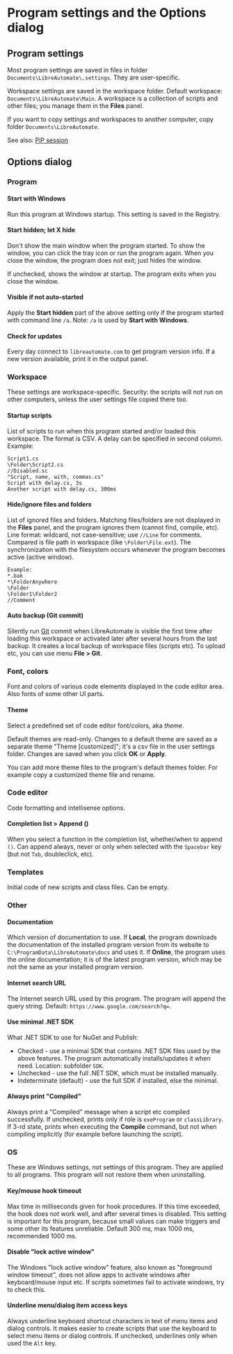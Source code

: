 # Program settings and the Options dialog

## Program settings

Most program settings are saved in files in folder `Documents\LibreAutomate\.settings`. They are user-specific.

Workspace settings are saved in the workspace folder. Default workspace: `Documents\LibreAutomate\Main`. A workspace is a collection of scripts and other files; you manage them in the **Files** panel.

If you want to copy settings and workspaces to another computer, copy folder `Documents\LibreAutomate`.

See also: [PiP session](PiP%20session.html)

## Options dialog

### Program

#### Start with Windows

Run this program at Windows startup. This setting is saved in the Registry.

#### Start hidden; let X hide

Don't show the main window when the program started. To show the window, you can click the tray icon or run the program again. When you close the window, the program does not exit; just hides the window.

If unchecked, shows the window at startup. The program exits when you close the window.

#### Visible if not auto-started

Apply the **Start hidden** part of the above setting only if the program started with command line `/a`. Note: `/a` is used by **Start with Windows**.

#### Check for updates

Every day connect to `libreautomate.com` to get program version info. If a new version available, print it in the output panel.

### Workspace

These settings are workspace-specific. Security: the scripts will not run on other computers, unless the user settings file copied there too.

#### Startup scripts

List of scripts to run when this program started and/or loaded this workspace. The format is CSV. A delay can be specified in second column. Example:

```
Script1.cs
\Folder\Script2.cs
//Disabled.sc
"Script, name, with, commas.cs"
Script with delay.cs, 3s
Another script with delay.cs, 300ms
```

#### Hide/ignore files and folders

List of ignored files and folders. Matching files/folders are not displayed in the **Files** panel, and the program ignores them (cannot find, compile, etc). Line format: wildcard, not case-sensitive; use `//Line` for comments. Compared is file path in workspace (like `\Folder\File.ext`). The synchronization with the filesystem occurs whenever the program becomes active (active window).

```
Example:
*.bak
*\FolderAnywhere
\Folder
\Folder1\Folder2
//Comment
```

#### Auto backup (Git commit)

Silently run [Git](Git%2C%20backup%2C%20sync.html) commit when LibreAutomate is visible the first time after loading this workspace or activated later after several hours from the last backup. It creates a local backup of workspace files (scripts etc). To upload etc, you can use menu **File > Git**.

### Font, colors

Font and colors of various code elements displayed in the code editor area. Also fonts of some other UI parts.

#### Theme

Select a predefined set of code editor font/colors, aka *theme*.

Default themes are read-only. Changes to a default theme are saved as a separate theme "Theme [customized]"; it's a csv file in the user settings folder. Changes are saved when you click **OK** or **Apply**.

You can add more theme files to the program's default themes folder. For example copy a customized theme file and rename.

### Code editor

Code formatting and intellisense options.

#### Completion list > Append ()

When you select a function in the completion list, whether/when to append `()`. Can append always, never or only when selected with the `Spacebar` key (but not `Tab`, doubleclick, etc).

### Templates

Initial code of new scripts and class files. Can be empty.

### Other

#### Documentation

Which version of documentation to use. If **Local**, the program downloads the documentation of the installed program version from its website to `C:\ProgramData\LibreAutomate\docs` and uses it. If **Online**, the program uses the online documentation; it is of the latest program version, which may be not the same as your installed program version.

#### Internet search URL

The Internet search URL used by this program. The program will append the query string. Default: `https://www.google.com/search?q=`.

#### Use minimal .NET SDK

What .NET SDK to use for NuGet and Publish:

- Checked - use a minimal SDK that contains .NET SDK files used by the above features. The program automatically installs/updates it when need. Location: subfolder `SDK`.
- Unchecked - use the full .NET SDK, which must be installed manually.
- Indeterminate (default) - use the full SDK if installed, else the minimal.

#### Always print "Compiled"

Always print a "Compiled" message when a script etc compiled successfully. If unchecked, prints only if role is `exeProgram` or `classLibrary`. If 3-rd state, prints when executing the **Compile** command, but not when compiling implicitly (for example before launching the script).

### OS

These are Windows settings, not settings of this program. They are applied to all programs. This program will not restore them when uninstalling.

#### Key/mouse hook timeout

Max time in milliseconds given for hook procedures. If this time exceeded, the hook does not work well, and after several times is disabled. This setting is important for this program, because small values can make triggers and some other its features unreliable. Default 300 ms, max 1000 ms, recommended 1000 ms.

#### Disable "lock active window"

The Windows "lock active window" feature, also known as "foreground window timeout", does not allow apps to activate windows after keyboard/mouse input etc. If scripts sometimes fail to activate windows, try to check this.

#### Underline menu/dialog item access keys

Always underline keyboard shortcut characters in text of menu items and dialog controls. It makes easier to create scripts that use the keyboard to select menu items or dialog controls. If unchecked, underlines only when used the `Alt` key.
